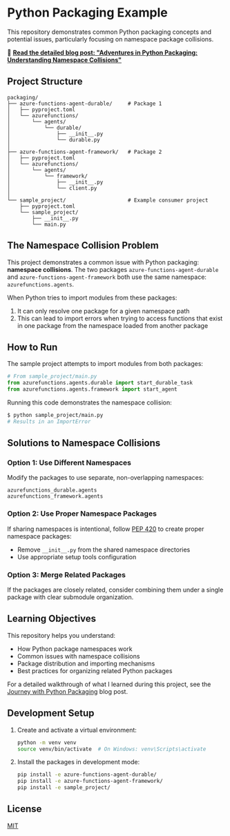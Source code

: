 # Python Packaging Example

This repository demonstrates common Python packaging concepts and potential issues, particularly focusing on namespace package collisions.

📝 **[Read the detailed blog post: "Adventures in Python Packaging: Understanding Namespace Collisions"](Journey_With_Python_Packaging.md)**

## Project Structure

```
packaging/
├── azure-functions-agent-durable/     # Package 1
│   ├── pyproject.toml
│   └── azurefunctions/
│       └── agents/
│           └── durable/
│               ├── __init__.py
│               └── durable.py
│
├── azure-functions-agent-framework/   # Package 2
│   ├── pyproject.toml
│   └── azurefunctions/
│       └── agents/
│           └── framework/
│               ├── __init__.py
│               └── client.py
│
└── sample_project/                    # Example consumer project
    ├── pyproject.toml
    └── sample_project/
        ├── __init__.py
        └── main.py
```

## The Namespace Collision Problem

This project demonstrates a common issue with Python packaging: **namespace collisions**. The two packages `azure-functions-agent-durable` and `azure-functions-agent-framework` both use the same namespace: `azurefunctions.agents`.

When Python tries to import modules from these packages:
1. It can only resolve one package for a given namespace path
2. This can lead to import errors when trying to access functions that exist in one package from the namespace loaded from another package

## How to Run

The sample project attempts to import modules from both packages:

```python
# From sample_project/main.py
from azurefunctions.agents.durable import start_durable_task
from azurefunctions.agents.framework import start_agent
```

Running this code demonstrates the namespace collision:

```bash
$ python sample_project/main.py
# Results in an ImportError
```

## Solutions to Namespace Collisions

### Option 1: Use Different Namespaces

Modify the packages to use separate, non-overlapping namespaces:

```
azurefunctions_durable.agents
azurefunctions_framework.agents
```

### Option 2: Use Proper Namespace Packages

If sharing namespaces is intentional, follow [PEP 420](https://www.python.org/dev/peps/pep-0420/) to create proper namespace packages:
- Remove `__init__.py` from the shared namespace directories
- Use appropriate setup tools configuration

### Option 3: Merge Related Packages

If the packages are closely related, consider combining them under a single package with clear submodule organization.

## Learning Objectives

This repository helps you understand:
- How Python package namespaces work
- Common issues with namespace collisions
- Package distribution and importing mechanisms
- Best practices for organizing related Python packages

For a detailed walkthrough of what I learned during this project, see the [Journey with Python Packaging](Journey_With_Python_Packaging.md) blog post.

## Development Setup

1. Create and activate a virtual environment:
   ```bash
   python -m venv venv
   source venv/bin/activate  # On Windows: venv\Scripts\activate
   ```

2. Install the packages in development mode:
   ```bash
   pip install -e azure-functions-agent-durable/
   pip install -e azure-functions-agent-framework/
   pip install -e sample_project/
   ```

## License

[MIT](LICENSE)
